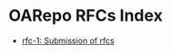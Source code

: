 # OARepo RFCs Index

<!--
  The part between --ts-- and --te-- is automatically
  overwritten by push-triggered GHaction "index updater"
  in index_updater.yml
-->
<!--ts-->
* [rfc-1: Submission of rfcs](https://github.com/oarepo/rfcs/blob/main/docs/0001-submission-of-rfcs.md)
<!--te-->
